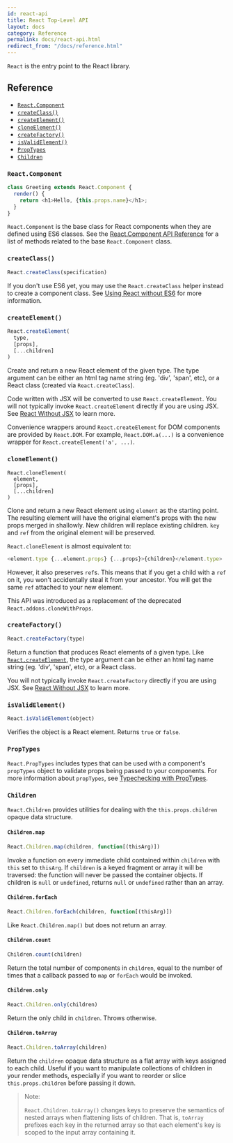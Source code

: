```yaml
---
id: react-api
title: React Top-Level API
layout: docs
category: Reference
permalink: docs/react-api.html
redirect_from: "/docs/reference.html"
---
```


`React` is the entry point to the React library.

## Reference

 - [`React.Component`](#react.component)
 - [`createClass()`](#createclass)
 - [`createElement()`](#createlement)
 - [`cloneElement()`](#cloneelement)
 - [`createFactory()`](#createfactory)
 - [`isValidElement()`](#isvalidelement)
 - [`PropTypes`](#proptypes)
 - [`Children`](#children)

### `React.Component`

```javascript
class Greeting extends React.Component {
  render() {
    return <h1>Hello, {this.props.name}</h1>;
  }
}
```

`React.Component` is the base class for React components when they are defined using ES6 classes. See the [React.Component API Reference](/react/docs/react-component.html) for a list of methods related to the base `React.Component` class.

### `createClass()`

```javascript
React.createClass(specification)
```

If you don't use ES6 yet, you may use the `React.createClass` helper instead to create a component class. See [Using React without ES6](/react/docs/react-without-es6.html) for more information.

### `createElement()`

```javascript
React.createElement(
  type,
  [props],
  [...children]
)
```

Create and return a new React element of the given type. The type argument can be either an
html tag name string (eg. 'div', 'span', etc), or a React class (created via `React.createClass`).

Code written with JSX will be converted to use `React.createElement`. You will not typically invoke `React.createElement` directly if you are using JSX. See [React Without JSX](/react/docs/react-without-jsx.html) to learn more.

Convenience wrappers around `React.createElement` for DOM components are provided by `React.DOM`. For example, `React.DOM.a(...)` is a convenience wrapper for `React.createElement('a', ...)`.

### `cloneElement()`

```
React.cloneElement(
  element,
  [props],
  [...children]
)
```

Clone and return a new React element using `element` as the starting point. The resulting element will have the original element's props with the new props merged in shallowly. New children will replace existing children. `key` and `ref` from the original element will be preserved.

`React.cloneElement` is almost equivalent to:

```js
<element.type {...element.props} {...props}>{children}</element.type>
```

However, it also preserves `ref`s. This means that if you get a child with a `ref` on it, you won't accidentally steal it from your ancestor. You will get the same `ref` attached to your new element.

This API was introduced as a replacement of the deprecated `React.addons.cloneWithProps`.

### `createFactory()`

```javascript
React.createFactory(type)
```

Return a function that produces React elements of a given type. Like [`React.createElement`](#createElement), the type argument can be either an html tag name string (eg. 'div', 'span', etc), or a React class.

You will not typically invoke `React.createFactory` directly if you are using JSX. See [React Without JSX](/react/docs/react-without-jsx.html) to learn more.

### `isValidElement()`

```javascript
React.isValidElement(object)
```

Verifies the object is a React element. Returns `true` or `false`.

### `PropTypes`

`React.PropTypes` includes types that can be used with a component's `propTypes` object to validate props being passed to your components. For more information about `propTypes`, see [Typechecking with PropTypes](/react/docs/typechecking-with-proptypes.html).

### `Children`

`React.Children` provides utilities for dealing with the `this.props.children` opaque data structure.

#### `Children.map`

```javascript
React.Children.map(children, function[(thisArg)])
```

Invoke a function on every immediate child contained within `children` with `this` set to `thisArg`. If `children` is a keyed fragment or array it will be traversed: the function will never be passed the container objects. If children is `null` or `undefined`, returns `null` or `undefined` rather than an array.

#### `Children.forEach`

```javascript
React.Children.forEach(children, function[(thisArg)])
```

Like `React.Children.map()` but does not return an array.

#### `Children.count`

```javascript
Children.count(children)
```

Return the total number of components in `children`, equal to the number of times that a callback passed to `map` or `forEach` would be invoked.

#### `Children.only`

```javascript
React.Children.only(children)
```

Return the only child in `children`. Throws otherwise.

#### `Children.toArray`

```javascript
React.Children.toArray(children)
```

Return the `children` opaque data structure as a flat array with keys assigned to each child. Useful if you want to manipulate collections of children in your render methods, especially if you want to reorder or slice `this.props.children` before passing it down.

> Note:
>
> `React.Children.toArray()` changes keys to preserve the semantics of nested arrays when flattening lists of children. That is, `toArray` prefixes each key in the returned array so that each element's key is scoped to the input array containing it.
